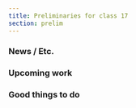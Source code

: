 ```yaml
---
title: Preliminaries for class 17
section: prelim
---
```

### News / Etc.

### Upcoming work

### Good things to do

